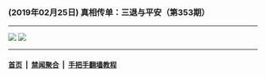 ### (2019年02月25日) 真相传单：三退与平安（第353期）

---

<img src="http://qikan.minghui.org/mhqkpage/qikanimage/2019/02/24/santui-353-pdf-online1.png"/> 

<img src="http://qikan.minghui.org/mhqkpage/qikanimage/2019/02/24/santui-353-pdf-online2.png"/> 



---

#### [首页](../../../..) &nbsp;|&nbsp; [禁闻聚合](https://github.com/gfw-breaker/banned-news) &nbsp;|&nbsp; [手把手翻墙教程](https://github.com/gfw-breaker/guides) 